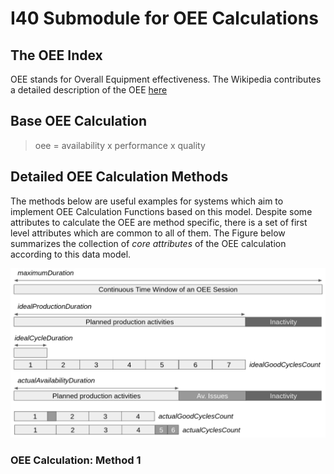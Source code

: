 # I40 Submodule for OEE Calculations

## The OEE Index

OEE stands for Overall Equipment effectiveness. 
The Wikipedia contributes a detailed description of the OEE [here](https://en.wikipedia.org/wiki/Overall_equipment_effectiveness)

## Base OEE Calculation

> oee = availability x performance x quality 


## Detailed OEE Calculation Methods 

The methods below are useful examples for systems which aim to implement OEE Calculation Functions based on this model. Despite some attributes to calculate the OEE are method specific, there is a set of first level attributes which are common to all of them. The Figure below summarizes the collection of *core attributes* of the OEE calculation according to this data model.

![MCore OEE Attributes](oee_calculation_attributes.png "Core OEE attributes")

### OEE Calculation: Method 1
